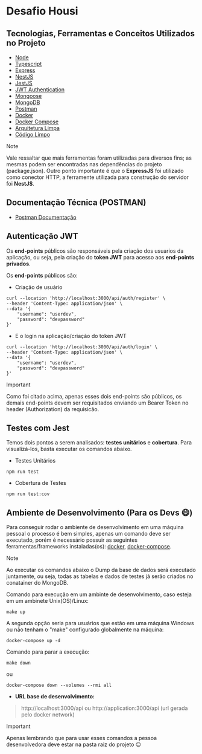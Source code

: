 # Desafio Housi


## Tecnologias, Ferramentas e Conceitos Utilizados no Projeto
- [Node](https://nodejs.org/en)
- [Typescript](https://www.typescriptlang.org/)
- [Express](https://expressjs.com)
- [NestJS](https://nestjs.com/)
- [JestJS](https://jestjs.io/)
- [JWT Authentication](https://jwt.io/introduction)
- [Mongoose](https://mongoosejs.com/)
- [MongoDB](https://www.mongodb.com/)
- [Postman](https://www.postman.com/)
- [Docker](https://www.docker.com/)
- [Docker Compose](https://docs.docker.com/compose/)
- [Arquitetura Limpa](https://www.amazon.com.br/Arquitetura-Limpa-Artes%C3%A3o-Estrutura-Software/dp/8550804606)
- [Código Limpo](https://www.amazon.com.br/C%C3%B3digo-limpo-Robert-C-Martin/dp/8576082675)

> [!NOTE]
> Vale ressaltar que mais ferramentas foram utilizadas para diversos fins; as mesmas podem ser encontradas nas dependências do projeto (package.json). Outro ponto importante é que o **ExpressJS** foi utilizado como conector HTTP, a ferramente utilizada para construção do servidor foi **NestJS**.

## Documentação Técnica (POSTMAN)
- [Postman Documentação](https://documenter.getpostman.com/view/32200420/2s9Yyy7dJX#a395bb39-0ddb-4ba5-a969-1ea8137c2789)

## Autenticação JWT
Os **end-points** públicos são responsáveis pela criação dos usuarios da aplicação, ou seja, pela criação do **token JWT** para acesso aos **end-points** **privados**.

Os **end-points** públicos são:

- Criação de usuário
```
curl --location 'http://localhost:3000/api/auth/register' \
--header 'Content-Type: application/json' \
--data '{
    "username": "userdev",
    "password": "devpassword"
}'
```
- E o login na aplicação/criação do token JWT
```
curl --location 'http://localhost:3000/api/auth/login' \
--header 'Content-Type: application/json' \
--data '{
    "username": "userdev",
    "password": "devpassword"
}'
```
> [!IMPORTANT]
> Como foi citado acima, apenas esses dois end-points são públicos, os demais end-points devem ser requisitados enviando um Bearer Token no header (Authorization) da requisicão.

## Testes com Jest
Temos dois pontos a serem analisados: **testes unitários** e **cobertura**. Para visualizá-los, basta executar os comandos abaixo.

- Testes Unitários
```
npm run test
```

- Cobertura de Testes
```
npm run test:cov
```

## Ambiente de Desenvolvimento (Para os Devs :smile:)
Para conseguir rodar o ambiente de desenvolvimento em uma máquina pessoal o processo é bem simples, apenas um comando deve ser executado, porém é necessário possuir as seguintes ferramentas/frameworks instaladas(os): [docker](https://www.docker.com/), [docker-compose](https://docs.docker.com/compose/).
> [!NOTE]
> Ao executar os comandos abaixo o Dump da base de dados será executado juntamente, ou seja, todas as tabelas e dados de testes já serão criados no conatainer do MongoDB.

Comando para execução em um ambinte de desenvolvimento, caso esteja em um ambinete Unix(OS)/Linux:
```
make up
```
A segunda opção seria para usuários que estão em uma máquina Windows ou não tenham o "make" configurado globalmente na máquina:
```
docker-compose up -d
```

Comando para parar a execução:
```
make down
```
ou
```
docker-compose down --volumes --rmi all
```

- **URL base de desenvolvimento:**
> http://localhost:3000/api ou http://application:3000/api (url gerada pelo docker network)

> [!IMPORTANT]
> Apenas lembrando que para usar esses comandos a pessoa desenvolvedora deve estar na pasta raiz do projeto :wink:
